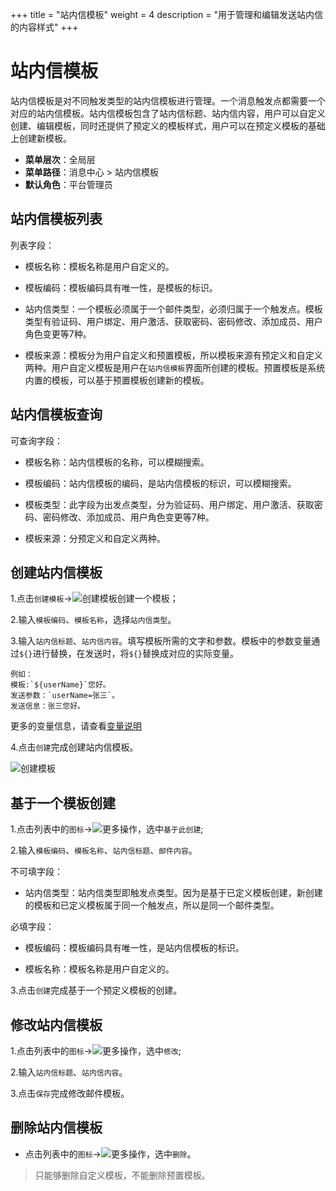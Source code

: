 ﻿+++
title = "站内信模板"
weight = 4
description = "用于管理和编辑发送站内信的内容样式"
+++

# 站内信模板

站内信模板是对不同触发类型的站内信模板进行管理。一个消息触发点都需要一个对应的站内信模板。站内信模板包含了站内信标题、站内信内容，用户可以自定义创建、编辑模板，同时还提供了预定义的模板样式，用户可以在预定义模板的基础上创建新模板。

- **菜单层次**：全局层
- **菜单路径**：消息中心 > 站内信模板
- **默认角色**：平台管理员

## 站内信模板列表

列表字段：

- 模板名称：模板名称是用户自定义的。

- 模板编码：模板编码具有唯一性，是模板的标识。

- 站内信类型：一个模板必须属于一个邮件类型，必须归属于一个触发点。模板类型有验证码、用户绑定、用户激活、获取密码、密码修改、添加成员、用户角色变更等7种。

- 模板来源：模板分为用户自定义和预置模板，所以模板来源有预定义和自定义两种。用户自定义模板是用户在`站内信模板`界面所创建的模板。预置模板是系统内置的模板，可以基于预置模板创建新的模板。

## 站内信模板查询

可查询字段：

- 模板名称：站内信模板的名称，可以模糊搜索。

- 模板编码：站内信模板的编码，是站内信模板的标识，可以模糊搜索。

- 模板类型：此字段为出发点类型，分为验证码、用户绑定、用户激活、获取密码、密码修改、添加成员、用户角色变更等7种。

- 模板来源：分预定义和自定义两种。

## 创建站内信模板

1.点击`创建模板`→![创建模板](/docs/user-guide/system-configuration/message/image/create.png)创建一个模板；

2.输入`模板编码`、`模板名称`，选择`站内信类型`。

3.输入`站内信标题`、`站内信内容`。填写模板所需的文字和参数。模板中的参数变量通过`${}`进行替换，在发送时，将`${}`替换成对应的实际变量。

    例如：
    模板:`${userName}`您好。
    发送参数：`userName=张三`。
    发送信息：张三您好。  

更多的变量信息，请查看[变量说明](../variable-description)



4.点击`创建`完成创建站内信模板。

![创建模板](/docs/user-guide/system-configuration/message/image/create-stemp.png)

## 基于一个模板创建

1.点击列表中的`图标`→![更多操作](/docs/user-guide/system-configuration/message/image/detail_button.png)，选中`基于此创建`;

2.输入`模板编码`、`模板名称`、`站内信标题`、`邮件内容`。

不可填字段：

- 站内信类型：站内信类型即触发点类型。因为是基于已定义模板创建，新创建的模板和已定义模板属于同一个触发点，所以是同一个邮件类型。

必填字段：

- 模板编码：模板编码具有唯一性，是站内信模板的标识。

- 模板名称：模板名称是用户自定义的。

3.点击`创建`完成基于一个预定义模板的创建。

## 修改站内信模板

1.点击列表中的`图标`→![更多操作](/docs/user-guide/system-configuration/message/image/update.png)，选中`修改`;

2.输入`站内信标题`、`站内信内容`。

3.点击`保存`完成修改邮件模板。

## 删除站内信模板

- 点击列表中的`图标`→![更多操作](/docs/user-guide/system-configuration/message/image/del_button.png)，选中`删除`。
<blockquote class="note">
          只能够删除自定义模板，不能删除预置模板。
      </blockquote>